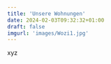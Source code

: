 ```yaml
---
title: 'Unsere Wohnungen'
date: 2024-02-03T09:32:32+01:00
draft: false
imgurl: 'images/Wozi1.jpg'
---
```


xyz
